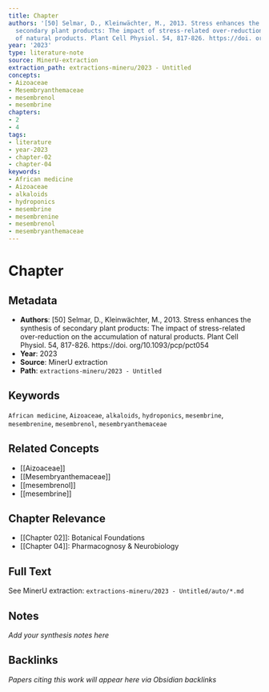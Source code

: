 ```yaml
---
title: Chapter
authors: '[50] Selmar, D., Kleinwächter, M., 2013. Stress enhances the synthesis of
  secondary plant products: The impact of stress-related over-reduction on the accumulation
  of natural products. Plant Cell Physiol. 54, 817-826. https://doi. org/10.1093/pcp/pct054'
year: '2023'
type: literature-note
source: MinerU-extraction
extraction_path: extractions-mineru/2023 - Untitled
concepts:
- Aizoaceae
- Mesembryanthemaceae
- mesembrenol
- mesembrine
chapters:
- 2
- 4
tags:
- literature
- year-2023
- chapter-02
- chapter-04
keywords:
- African medicine
- Aizoaceae
- alkaloids
- hydroponics
- mesembrine
- mesembrenine
- mesembrenol
- mesembryanthemaceae
---
```


# Chapter

## Metadata

- **Authors**: [50] Selmar, D., Kleinwächter, M., 2013. Stress enhances the synthesis of secondary plant products: The impact of stress-related over-reduction on the accumulation of natural products. Plant Cell Physiol. 54, 817-826. https://doi. org/10.1093/pcp/pct054
- **Year**: 2023
- **Source**: MinerU extraction
- **Path**: `extractions-mineru/2023 - Untitled`

## Keywords

`African medicine`, `Aizoaceae`, `alkaloids`, `hydroponics`, `mesembrine`, `mesembrenine`, `mesembrenol`, `mesembryanthemaceae`

## Related Concepts

- [[Aizoaceae]]
- [[Mesembryanthemaceae]]
- [[mesembrenol]]
- [[mesembrine]]

## Chapter Relevance

- [[Chapter 02]]: Botanical Foundations
- [[Chapter 04]]: Pharmacognosy & Neurobiology

## Full Text

See MinerU extraction: `extractions-mineru/2023 - Untitled/auto/*.md`

## Notes

*Add your synthesis notes here*

## Backlinks

*Papers citing this work will appear here via Obsidian backlinks*
